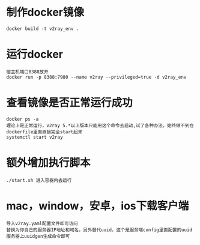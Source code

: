 # 制作docker镜像
    docker build -t v2ray_env .

# 运行docker
    宿主机端口8388放开
    docker run -p 8388:7980 --name v2ray --privileged=true -d v2ray_env

# 查看镜像是否正常运行成功
    docker ps -a
    理论上是正常运行，v2ray 5.*以上版本只能用这个命令去启动,试了各种办法，始终做不到在dockerfile里面直接完全start起来
    systemctl start v2ray
# 额外增加执行脚本
    ./start.sh 进入容器内去运行

# mac，window，安卓，ios下载客户端
    导入v2ray.yaml配置文件即可访问
    替换为你自己的服务器IP地址和域名，另外替代uuid，这个是服务端config里面配置的uuid
    服务器上uuidgen生成命令即可